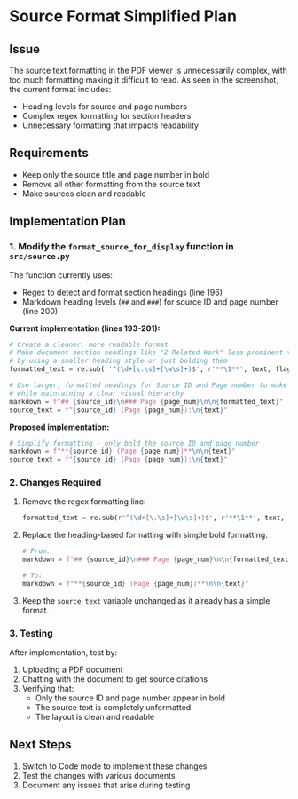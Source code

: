 # Source Format Simplified Plan

## Issue
The source text formatting in the PDF viewer is unnecessarily complex, with too much formatting making it difficult to read. As seen in the screenshot, the current format includes:
- Heading levels for source and page numbers 
- Complex regex formatting for section headers
- Unnecessary formatting that impacts readability

## Requirements
- Keep only the source title and page number in bold
- Remove all other formatting from the source text
- Make sources clean and readable

## Implementation Plan

### 1. Modify the `format_source_for_display` function in `src/source.py`

The function currently uses:
- Regex to detect and format section headings (line 196)
- Markdown heading levels (`##` and `###`) for source ID and page number (line 200)

**Current implementation (lines 193-201):**
```python
# Create a cleaner, more readable format
# Make document section headings like "2 Related Work" less prominent than source/page info
# by using a smaller heading style or just bolding them
formatted_text = re.sub(r'^(\d+[\.\s]+[\w\s]+)$', r'**\1**', text, flags=re.MULTILINE)

# Use larger, formatted headings for Source ID and Page number to make them stand out
# while maintaining a clear visual hierarchy
markdown = f"## {source_id}\n### Page {page_num}\n\n{formatted_text}"
source_text = f"{source_id} (Page {page_num}):\n{text}"
```

**Proposed implementation:**
```python
# Simplify formatting - only bold the source ID and page number
markdown = f"**{source_id} (Page {page_num})**\n\n{text}"
source_text = f"{source_id} (Page {page_num}):\n{text}"
```

### 2. Changes Required

1. Remove the regex formatting line:
   ```python
   formatted_text = re.sub(r'^(\d+[\.\s]+[\w\s]+)$', r'**\1**', text, flags=re.MULTILINE)
   ```

2. Replace the heading-based formatting with simple bold formatting:
   ```python
   # From:
   markdown = f"## {source_id}\n### Page {page_num}\n\n{formatted_text}"
   
   # To:
   markdown = f"**{source_id} (Page {page_num})**\n\n{text}"
   ```

3. Keep the `source_text` variable unchanged as it already has a simple format.

### 3. Testing

After implementation, test by:
1. Uploading a PDF document
2. Chatting with the document to get source citations
3. Verifying that:
   - Only the source ID and page number appear in bold
   - The source text is completely unformatted
   - The layout is clean and readable

## Next Steps

1. Switch to Code mode to implement these changes
2. Test the changes with various documents
3. Document any issues that arise during testing